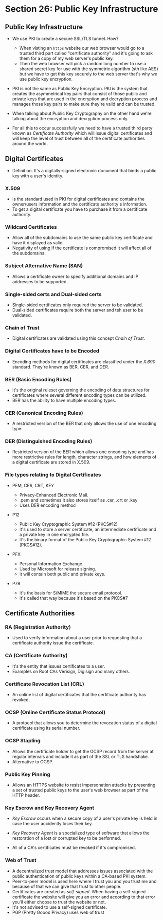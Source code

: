 # Section 26: Public Key Infrastructure  

## Public Key Infrastructure  

* We use PKI to create a secure SSL/TLS tunnel. How?  
  * When visting an `https` website our web browser would go to a trusted third part called "certificate authority" and it's going to ask them for a copy of my web server's public key.
  * Then the web browser will pick a random long number to use a shared secret key for use with the symmetric algorithm (sth like AES) but we have to get this key securely to the web server that's why we use public key encryption.
* PKI is not the same as Public Key Encryption. PKI is the system that creates the asymmetrical key pairs that consist of those public and private keys that are used in the encryption and decryption process and manages those key pairs to make sure they're valid and can be trusted.  

* When talking about Public Key Cryptography on the other hand we're talking about the encryption and decryption process only.  

* For all this to occur successfully we need to have a trusted third party known as *Certificate Authority* which will issue digital certificates and will keep the level of trust between all of the certificate authorities around the world.  

## Digital Certificates  

* Definition. It's a digitally-signed electronic document that binds a public key with a user's identity.  

### X.509  
* Is the standard used in PKI for digital certificates and contains the owner/users information and the certificate authority's information.  
* To get a digital certificate you have to purchase it from a certificate authority.  

### Wildcard Certificates  
* Allow all of the subdomains to use the same public key certificate and have it displayed as valid.  
* Negativity of using If the certificate is compromised it will affect all of the subdomains.  

### Subject Alternative Name (SAN)  

* Allows a certificate owner to specify additional domains and IP addresses to be supported.  

### Single-sided certs and Dual-sided certs  

* Single-sided certificates only required the server to be validated.  
* Dual-sided certificates require both the server and teh user to be validated.  

### Chain of Trust  

* Digital certificates are validated using this concept *Chain of Trust*.  

### Digital Certificates have to be Encoded  
* Encoding methods for digital certificates are classified under the *X.690* standard. They're known as BER, CER, and DER.  

### BER (Basic Encoding Rules)  
* It's the original ruleset governing the encoding of data structures for certificates where several different encoding types can be utilized.  
* BER has the ability to have multiple encoding types.  

### CER (Canonical Encoding Rules)  
* A restricted version of the BER that only allows the use of one encoding type.   

### DER (Distinguished Encoding Rules)  
* Restricted version of the BER which allows one encoding type and has more restrictive rules for length, character strings, and how elements of a digital certificate are stored in X.509.  

### File types relating to Digital Certificates  

* PEM, CER, CRT, KEY 
  * Privacy-Enhanced Electronic Mail.  
  * .pem and sometimes it also stores itself as .cer, .crt or .key  
  * Uses DER encoding method
 
* P12  
  * Public Key Cryptographic System #12 (PKCS#12) 
  * It's used to store a server certificate, an intermediate certificate and a private key in one encrypted file.
  * It's the binary format of the Public Key Cryptographic System #12 (PKCS#12).
* PFX  
  * Personal Information Exchange.
  * Used by Microsoft for release signing.
  * It will contain both public and private keys.
* P7B  
  * It's the basis for S/MIME the secure email protocol.
  * It's called that way because it's based on the PKCS#7   

## Certificate Authorities  

### RA (Registration Authority)  
* Used to verify information about a user prior to requesting that a certificate authority issue the certificate.  

### CA (Certificate Authority)  
* It's the entity that issues certificates to a user.  
* Examples on Root CAs Verisign, Digisign and many others.  

### Certificate Revocation List (CRL)  
* An online list of digital certificates that the certificate authority has revoked.

### OCSP (Online Certificate Status Protocol)  
* A protocol that allows you to determine the revocation status of a digital certificate using its serial number.  


### OCSP Stapling  
* Allows the certificate holder to get the OCSP record from the server at regular intervals and include it as part of the SSL or TLS handshake.
* Alternative to OCSP.  

### Public Key Pinning  
* Allows an HTTPS website to resist impersonation attacks by presenting a set of trusted public keys to the user's web browser as part of the HTTP header.  

### Key Escrow and Key Recovery Agent  

* *Key Escrow* occurs when a secure copy of a user's private key is held in case the user accidently loses their key.  
* *Key Recovery Agent* is a specialized type of software that allows the restoration of a lost or corrupted key to be performed.  

* All of a CA's certificates must be revoked if it's compromised.  

### Web of Trust  
* A decentralized trust model that addresses issues associated with the public authentication of public keys within a CA-based PKI system.
* Peer-to-peer model is used here where I trust you and you trust me and because of that we can give that trust to other people.
* Certificates are created as *self-signed*. When having a self-signed certificate the website will give you an error and according to that error you'll either choose to trust the website or not. 
* It's not advised to use a self-signed certificate.  
* PGP (Pretty Goood Privacy) uses web of trust